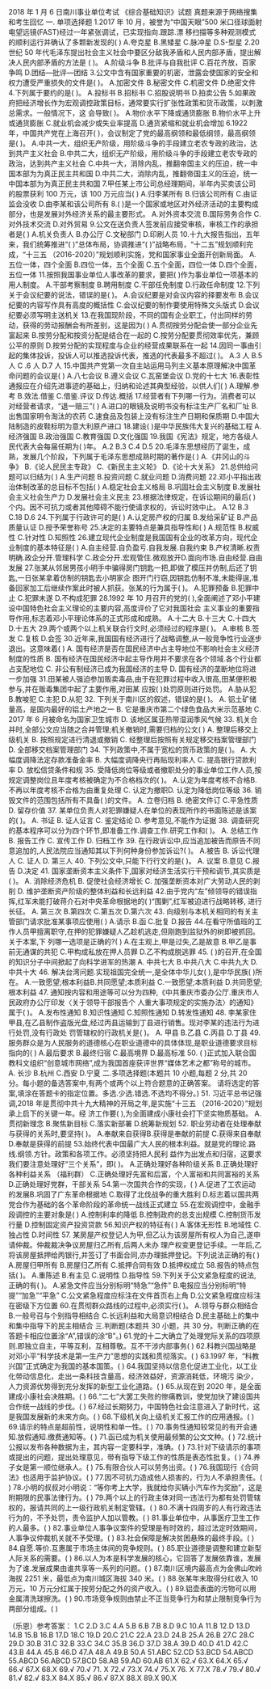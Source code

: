 2018 年 1 月 6 日南川事业单位考试
《综合基础知识》试题
真题来源于网络搜集和考生回忆
一. 单项选择题
1.2017 年 10 月，被誉为“中国天眼”500 米口径球面射电望远镜(FAST)经过一年紧张调试，已实现指向.跟踪.漂 移扫描等多种观测模式的顺利运行并确认了多颗新发现的(   )
A.夸克星 B.黑矮星 C.脉冲星 D.S-型星
2.20 世纪 50 年代毛泽东提出社会主义社会中要区分敌我矛盾和人民内部矛盾，提出解决人民内部矛盾的方法是 (   )。
A.阶级斗争 B.批评与自我批评 C.百花齐放，百家争鸣 D.团结—批评—团结
3.公文中含有国家重要的机密，泄露会使国家的安全和权力遭受严重损失的文件是(   )。 
A.加密文件 B.秘密文件
C.机密文件 D.绝密文件 
4.下列属于要约的是(   )。 
A.投标书 B.招标书 C.招股说明书 D.拍卖公告
5.如果政府把经济增长作为宏观调控政策目标，通常要实行扩张性政策和货币政策，以刺激总需求。一般情况下，这 会导致(   )。
A.物价水平下降或通货膨胀 B.物价水平上升或通货膨胀 C.就业机会减少或失业率提高 D.通货紧缩和就业机会增加
6.1922 年，中国共产党在上海召开(   )，会议制定了党的最高纲领和最低纲领，最高纲领是(   )。
 A.中共一大，组织无产阶级，用阶级斗争的手段建立老农专政的政治，达到共产主义社会 
B.中共二大，组织无产阶级，用阶级斗争的手段建立老农专政的政治，达到共产主义社会 
C.中共一大，消除内乱，推翻帝国主义的压迫，统一中国本部为为真正民主共和国 
D.中共二大，消除内乱，推翻帝国主义的压迫，统一中国本部为为真正民主共和国
7.甲任某上市公司总经理期间，半年内买卖该公司的股票获利 100 万元，该 100 万元应当(   )
A.归李某所有 B.归该公司所有
C.由证监会没收 D.由李某和该公司所有
8.(   )是一个国家或地区对外经济活动的主要构成部分，也是发展对外经济关系的最主要形式。 
A.对外资本交流 B.国际劳务合作
C.对外技术交流 D.对外贸易 
9.公文在送负责人签发前应接受审核，审核工作的承担者是(   ) 
A.机关负责人 B.办公厅 C.文秘部门 D.印刷人员
10.十九大报告指出，五年来，我们统筹推进“(   )”总体布局，协调推进“(   )”战略布局，“十二五”规划顺利完 成，“十三五 （2016-2020）”规划顺利实施，党和国家事业全面开创新局面。
A.五位一体，四个全面 B.四位一体，五个全面 C.五个全面，四位一体 D.四个全面，五位一体
11.按照我国事业单位人事改革的要求，要把(   )作为事业单位一项基本的用人制度。 
A.干部考察制度 B.聘用制度 C.干部任免制度 D.行政任命制度 
12.下列关于会议纪要的说法，错误的是(   )。
A.会议纪要是对会议内容的择要发布 B.会议纪要的内容写作具有高度的概括性 
C.会议纪要的制作要使用特殊文头版式 D.会议纪要必须写明主送机关
13.在我国现阶段，不同的国有企业职工，付出同样的劳动，获得的劳动报酬会有所差别，这是因为(   )
A.贯彻按劳分配会使一部分企业先富起来
B.按劳分配和按资分配是结合在一起的 
C.按劳分配要贯彻效率优先，兼顾公平的原则 
D.按劳分配的实现程度与企业的经营成果联系在一起
14.因同一事由引起的集体投诉，投诉人可以推选投诉代表，推选的代表最多不超过(   )。 
A.3 人 B.5 人 C .6 人 D.7 人 
15.中国共产党第一次自主站运用马列主义基本原理解决中国革命问题的会议是(   )
 A.八七会议 B.遵义会议 C.瓦窑堡会议 D.党的十七大 
16.表彰性通报应在介绍先进事迹的基础上，归纳和论述其典型经验，以供人们(   )
A.理解.参考 B.效法.借鉴 C.借鉴.评议 D.传达.概括
17.经营者有下列哪一行为。消费者可以对经营者请求，“退一赔三”(   ) 
A.进口的眼镜及说明书没有标注生产厂名和厂址 B.出售国家明令淘汰的农药 
C.速食品及包装上没有标注生产日期和保质期 D.中国大陆制造的皮鞋标明为意大利原产进口 
18.建设(   )是中华民族伟大复兴的基础工程
A.经济强国 B.政治强国 C.教育强国 D.文化强国 
19.我国《宪法》规定，地方各级人民代表大会每届任期为(   )年。
A.2 B.3 C.4 D.5 
20.毛泽东思想经历了诞生，成熟，发展几个阶段，下列属于毛泽东思想成熟时期的著作是(   ) 
A.《井冈山的斗争》 B.《论人民民主专政》 C.《新民主主义轮》 D.《论十大关系》 
21.总供给问题可以归结为(   )
A.生产问题 B.投资问题 C.就业问题 D.消费问题 
22.邓小平指出政治体制改革的总目标不包括(   ) 
A.稳定社会主义格局 B.巩固社会主义制度 B.发展社会主义社会生产力 D.发展社会主义民主
23.根据法律规定，在诉讼期间的最后(   )个内。因不可抗力或者其他障碍不能行使请求权的，诉讼时效中止。 
A.12 B.3 C.18 D.6
24.下列属于行政许可的是(   ) 
A.认定房产权的归属 B.发给采矿证 B.产品质量认证 D.授予荣誉称号
25.决定的主要特点是兼具指导性和(   ) 
A.规范性 B.权威性 C.针对性 D.知照性
26.建立现代企业制度是我国国有企业的改革方向，现代企业制度的基本特征是(   ) 
A.自主经营.自负盈亏.自我发展.自我约束 B.产权清晰.权责明确.政企分开.管理科学
C.政企分开.宏观管住.微观放开D.面向市场.自由经营.自由发展
27.张某从邻居男孩小明手中骗得房门钥匙一把,即做了模压并仿制,后还了钥匙,一日张某拿着仿制的钥匙去小明家企 图开门行窃,因钥匙仿制不准,未能得逞,准备回家加工后继续作案此时被人抓获。张某的行为属于(   )。
A.犯罪预备 B.犯罪中止 C.犯罪未遂 D.不构成犯罪
28.1992 年 10 月召开的党的(   ),全面阐述了邓小平建设中国特色社会主义理论的主要内容,高度评价了它对我国社会 主义事业的重要指导作用,标志着邓小平理论体系的正式形成和成熟。
A.十二大 B.十三大 C.十四大 D.十五大 
29.两个或两个以上机关联合行文时,必须经过的程序是(   )。 
A.审核 B.签发 C.复核 D.会签
30.近年来,我国国有经济进行了战略调整,从一般竞争性行业逐步退出。这意味着(   ) 
A. 国有经济是否在国民经济中占主导地位不影响社会主义经济制度的性质
B. 国有经济在国民经济中起主导作用并不要求在各个领域.各个行业都占支配地位 
C. 非公有制经济已成为我国经济的主导
D. 国有经济的垄断地位将进一步加强
31.田某被人强迫参加贩卖毒品,由于在犯罪过程中收入很高,田某便积极参与,并在贩毒集团中起了主要作用,对田某 应按(   )处罚原则进行处罚。
A.胁从犯 B.教唆犯 C.主犯 D.从犯
32. 下列关于南川区的叙述，错误的是(   )。
A. 铝土矿储量高，是国内最好的铝土产地之一 
B. 它是重庆市第二个绿色食品大米示范基地 
C. 2017 年 6 月被命名为国家卫生城市
D. 该地区属亚热带湿润季风气候
33. 机关合并时,全部公文应当随之合并管理;机关撤销时,需要归档的公文(   ) 
A. 整理后移交上级机关
B. 按照规定进行清退或撤销
C. 经整理后按照有关规定移交档案管理部门 
D. 全部移交档案管理部门
34. 下列政策中,不属于宽松的货币政策的是(   )。
A. 大幅度调降法定存款准备金率 B. 大幅度调降央行再贴现利率人
C. 提高银行贷款利率 D. 放松信贷条件和规
35. 受降低岗位等级或者撤职处分的事业单位工作人员,按规定调整岗位且年度考核被确定为不合格档次的(   )。
A.认定为年度考核不合格B. 不再以年度考核不合格为由重复处理 
C. 认定为撤职D. 认定为降低岗位等级
36. 销毁文件的范围包括所有不具备(   )的文件。 
A. 立卷归档 B. 绝密文件订
C.平急性质 D. 留存价值
37. 某单位负责人对犯罪嫌疑人在单位的表现所作的书面陈述是该案的(   )。 
A. 书证 B. 证人证言
C. 鉴定结论 D. 参考意见,不能作为证据
38. 调查研究的基本程序可以分为四个环节,即准备工作.调查工作.研究工作和(   )。 
A. 总结工作 B. 报告工作 C. 宣传工作 D. 归档工作
39. 在行政诉讼中,应当追加被告而原告不同意追加的,人民法院应当通知其以下列何种身份参加诉讼?(   )。 
A.被告 B. 诉讼代理人 C. 证人 D. 第三人
40. 下列公文中,只能下行行文的是(   )。
A. 议案 B.意见 C.报告 D.决定
41. 国家垄断资本主义条件下,国家对经济生活实行干预和调节,其实质是(   )。 
A. 消除经济危机
B. 促使社会经济增长
C. 加强垄断资本对广大劳动人民的剥削
D. 维护垄断资产阶级的整体利益和长远利益
42.由于党内“左”倾领导的错误指挥,红军未能打破蒋介石对中央革命根据地的(   )“围剿”,红军被迫进行战略转移, 进行长征。
A. 第三次 B.第四次 C.第五次 D.第六次
43. 向级别与本机关相同的有关主管部门请求批准某事项应使用(   ) 
A.请示 B.函 C.批复 D.报告
44.在看守所值班的工作人员甲擅离职守,在押的犯罪嫌疑人乙趁机逃走,但刚跑到监狱外的树即被抓回。关于本案,下 列哪一选项是正确的?(   )
A.在主观上,甲是过失,乙是故意 B.甲乙是事前无通谋的共犯 C.甲构成私放在押人员罪 D.乙不构成脱逃罪
45. (   )的召开,在全国的知识分子中间掀起了向科学进军的热潮 
A. 中共七大 B.中共八大 C.中共九大 D.中共十大
46. 解决台湾问题.实现祖国完全统一,是全体中华儿女(   ),是中华民族(   )所在。 
A.一致愿望;根本利益B.共同愿望;本质利益 C.一致愿望;本质利益 D.共同愿望;根本利益
47. 通知按内容和用途等可以分为四种,《中共重庆市委办公厅.重庆市人民政府办公厅印发〈关于领导干部报告个 人重大事项规定的实施办法〉的通知》属于(   )。
A.发布性通知 B.知识性通知 C.知照性通知 D.转发性通知
48. 李某家住甲县,在乙县制作盗版光盘,经过丙县运输到丁县进行销售。现对李某的违法行为进行处罚,没有行政处 罚管辖权的行政机关是(   )。
A. 甲县 B.乙县 C.丙县 D.丁县
49. 服务群众是为人民服务的道德核心在职业道德中的具体体现,是职业道德要求目标指向的(   ) 
A.最后要求
B.最终归宿 C.最高境界 D.最高标准
50. (   )正式加入联合国教科文组织“创意城市网络”,成为我国首座获评世界“媒体艺术之都”称号的城市。 
A. 长沙 B.杭州 C.西安 D.宁夏
二.多项选择题(本题共 10 小题,每题 2 分,共 20 分。每小题的备选答案中,有两个或两个以上符合题意的正确答案。 请将选定的答案,填涂在答题卡的指定位置。多选.少选.错选.不选均不得分。)
51. 习近平总书记强调,2018 年是贯彻中共十九大精神的开局之年,是实施“十三五 （2016-2020）”规划承上启下的关键一年。经 济工作要(   ),为全面建成小康社会打下坚实物质基础。
A. 贯彻新理念 B.聚焦新目标 C.落实新部署 D.统筹新规划
52. 职业劳动者在处理奉献与获得的关系时,要坚持(   )。 
A.奉献来自获得B.获得是奉献的前提 C.获得来自奉献 D.奉献是获得的前提
53.始终代表中国最广大人民的根本利益。就是党的理论.路线.纲领.方针。政策和各项工作。必须坚持把人民利 益作为出发点和归宿，这要求我们要注意处理好“三个关系”，即(   )。
A.正确处理好各种阶级关系 B.正确处理好各种利益关系  （福利群） 
C.正确处理好先富和后富，个人富裕和共同富裕的关系 D.正确处理好党群，干部关系 
54.第一次国共合作的实现，(   ) 
A.促进了工农运动的发展B.巩固了广东革命根据地
C.取得了北伐战争的重大胜利
D.标志着以国共两党合作为基础的各个革命阶段的革命统一战线正式建立 
55.在宏观调控中，金融手段调控的主要对象是(   )
A.控制利率的降低 B.控制政府的总支出规模 C.控制货币发行量 D.控制固定资产投资贷款 
56.知识产权的特征有(   )
A.客体无形性 B.地域性 C.独占性 D.时间性
57. 某房屋产权登记人为甲,但乙认为该房屋所有权人为自己,遂申请仲裁。仲裁裁决争议房屋归乙所有,后两人未办 理产权变更登记手续。一年后,乙将该房屋抵押给丙银行,并签订了书面合同,亦办理抵押登记。下列说法正确的有(   )
A.房屋归甲所有 B.房屋归乙所有 C.抵押合同有效 D.抵押权成立 
58.报告的特点包括(   )。
A.重陈述 B.有主见 C.说明性 D.指导性 
59.下列关于公文紧急程度的说法,正确的有(   )。 
A.紧急文件应当分别标明“特急”“急件” B.电报应当分别标明“特提”“加急”“平急”
C.公文紧急程度应标注在文件首页右上角 D.公文紧急程度应标注在密级下方位置 
60.在贯彻群众路线的过程中,必须实行(   )。 
A.领导与群众相结合 B.一般号召与个别指导相结合
C.长远利益和大局意识相结合 D.民主基础上的集中和集中指导下的民主相结合
三.判断题(本题共 30 小题，共 30 分。判断正确的在答题卡相应位置涂“A”,错误的涂“B”。) 
61.党的十二大确立了处理党际关系的四项原则.即独立自主，平等互利，互相尊敬。互不干涉内部事务(   )
62.科教兴国战略是对邓小平“科学技术是第一生产力”思想的实践和贯彻落实。(   )
63.1997 年，“科教兴国”正式确定为我国的基本国策。(   )
64.我国坚持以信息化促进工业化，以工业化带动信息化，走出一条科技含量高，经济效益好，资源消耗低，环境污 染少，人力资源优势得到充分发挥的新型工业化道路。(   )
65.从现在到 2020 年，是全面建成小康社会决胜期。(   )
66.“二七”大罢工失败的惨痛教训，使党加快了建设国共合作统一战线的步伐。(   )
67.经过长期努力，中国特色社会注意进入了新时代，这是我国发展新的未来方向。(   )
68.下级机关向上级机关汇报工作的应用通报。(   )
69.请示的特点是超前性，说明性和单一性。(   )
70.事务性通知较常见的有开会通知.放假通知.缴费通知等。(   )
71.函已成为机关使用最频繁的公文文种。(   )
72.统计公报以发布各种数据为主，其内容一定要科学，准确。(   )
73.针对下级请示的事项或提出的问题，提出处理意见，带有指导下级工作的性质是表态性批复。(   )
74.养子女是第一顺位继承人。(   )
75.有限合伙人可以劳务出资。(   )
76.我国现行《合同法》也适用于监护协议。(   )
77.因不可抗力造成他人损害的，行为人不承担责任。(   )
78.小明的叔叔对小明说：“等你考上大学，我就给你买辆小汽车作为奖励”，这是附期限的民事法律行为。(   )
79.两个以上的行政主体对同一违法行为都有处罚管辖权的，报请共同的上一级行政机关制定管辖。(   )
80.不满十四周岁的人有行政违法行为的，不予处罚，责令监护人加以管教。(   )
81.事业单位中，从事医疗卫生工作的人最多。(   )
82.事业单位人事争议案件的受理是有时效的，超过法定时效期间，人事争议仲裁机关就不予受理。(   )
83.社会保障是解决贫困悬殊的最终手段。(   )
84.自愿.等价.互惠属于市场主体间的竞争规则。(   )
85.职业道德是调整和建立新型人际关系的需要。(   )
86.以人为本是科学发展的核心，它回答了发展依靠谁，发展为了谁.发展成果由谁共享等一系列的问题。(   )
87.南川区境内最高点为金佛山吹岭海拔 2251 米，最低点为南川城区海拔 340 米。(   )
88.张某年末取得分红收入 10 万元，10 万元分红属于按劳分配之外的资产收入。(   )
89.铝壶表面的污物可以用金属清洗球擦洗。(   )
90.市场竞争规则由禁止不正当竞争行为和禁止限制竞争行为两部分组成。(   )






（乐恩）参考答案：
1.C	2.D	3.C	4.A	5.B	6.B	7.B	8.D   9.C	10.A
11.B  12.D   13.D   14.B   15.B   16.B   17.D   18.C   19.D  20.C
21.C  22.A   23.D   24.B   25.A   26.B   27.C   28.C   29.D  30.B
31.C  32.B   33.C   34.C   35.B   36.D   37.D   38.A   39.D  40.D
41.D  42.C   43.B   44.A   45.B   46.D   47.A   48.A   49.B  50.A
51.ABC	52.CD	53.BCD   54.ABCD  55.ABCD
56.ABCD   57.BCD   58.AB	59.AD	60.AB
61.X	62.√ 63.X	64.X	65.√
66.√ 67.X	68.X	69.√ 70.√
71. X   72.√ 73.X	74.√ 75.X
76. X 77.X	78.√ 79.√ 80.√
81.√ 82.√ 83.X	84.X	85.√
86.√ 87.X	88.X	89.X	90.X
